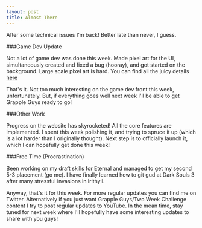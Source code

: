```yaml
---
layout: post
title: Almost There
---
```


After some technical issues I'm back! Better late than never, I guess.

###Game Dev Update

Not a lot of game dev was done this week. Made pixel art for the UI, simultaneously created and fixed a bug (hooray), and got started on the background. Large scale pixel art is hard. You can find all the juicy details [here](https://www.youtube.com/watch?v=MdLgGl4PgzE&t=4s)

That's it. Not too much interesting on the game dev front this week, unfortunately. But, if everything goes well next week I'll be able to get Grapple Guys ready to go!

###Other Work

Progress on the website has skyrocketed! All the core features are implemented. I spent this week polishing it, and trying to spruce it up (which is a lot harder than I originally thought). Next step is to officially launch it, which I can hopefully get done this week!

###Free Time (Procrastination)

Been working on my draft skills for Eternal and managed to get my second 5-3 placement (go me). I have finally learned how to git gud at Dark Souls 3 after many stressful invasions in Irithyll.

Anyway, that's it for this week. For more regular updates you can find me on Twitter. Alternatively if you just want Grapple Guys/Two Week Challenge content I try to post regular updates to YouTube. In the mean time, stay tuned for next week where I'll hopefully have some interesting updates to share with you guys!
